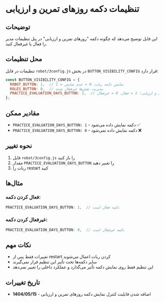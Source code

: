 # تنظیمات دکمه روزهای تمرین و ارزیابی

## توضیحات
این فایل توضیح می‌دهد که چگونه دکمه "روزهای تمرین و ارزیابی" در پنل تنظیمات مدیر را فعال یا غیرفعال کنید.

## محل تنظیمات
تنظیمات در فایل `robot/3config.js` در بخش `BUTTON_VISIBILITY_CONFIG` قرار دارد:

```javascript
const BUTTON_VISIBILITY_CONFIG = {
  ROBOT_BUTTON: 1,  // 1 = نمایش دکمه ربات، 0 = عدم نمایش
  ROLES_BUTTON: 0,  // مدیریت نقش‌ها غیرفعال شده
  PRACTICE_EVALUATION_DAYS_BUTTON: 1,  // دکمه روزهای تمرین و ارزیابی: 1 = فعال، 0 = غیرفعال
};
```

## مقادیر ممکن
- `PRACTICE_EVALUATION_DAYS_BUTTON: 1` - دکمه نمایش داده می‌شود ✅
- `PRACTICE_EVALUATION_DAYS_BUTTON: 0` - دکمه نمایش داده نمی‌شود ❌

## نحوه تغییر
1. فایل `robot/3config.js` را باز کنید
2. مقدار `PRACTICE_EVALUATION_DAYS_BUTTON` را تغییر دهید
3. ربات را restart کنید

## مثال‌ها

### فعال کردن دکمه:
```javascript
PRACTICE_EVALUATION_DAYS_BUTTON: 1,  // دکمه فعال است
```

### غیرفعال کردن دکمه:
```javascript
PRACTICE_EVALUATION_DAYS_BUTTON: 0,  // دکمه غیرفعال است
```

## نکات مهم
- تغییرات فقط پس از restart کردن ربات اعمال می‌شوند
- سایر دکمه‌ها تحت تأثیر این تنظیم قرار نمی‌گیرند
- این تنظیم فقط روی نمایش دکمه تأثیر می‌گذارد و عملکرد داخلی را تغییر نمی‌دهد

## تاریخ تغییرات
- **1404/05/15** - اضافه شدن قابلیت کنترل نمایش دکمه روزهای تمرین و ارزیابی
